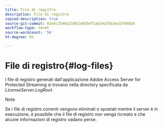 ```yaml
---
title: File di registro
description: File di registro
copied-description: true
source-git-commit: 02ebc3548a254b2a6554f1ab34afbb3ea5f09bb8
workflow-type: tm+mt
source-wordcount: '56'
ht-degree: 0%

---
```


# File di registro{#log-files}

I file di registro generati dall&#39;applicazione Adobe Access Server for Protected Streaming si trovano nella directory specificata da *LicenseServer.LogRoot*.

>[!NOTE]
>
>Se i file di registro correnti vengono eliminati o spostati mentre il server è in esecuzione, è possibile che il file di registro non venga ricreato e che alcune informazioni di registro vadano perse.
